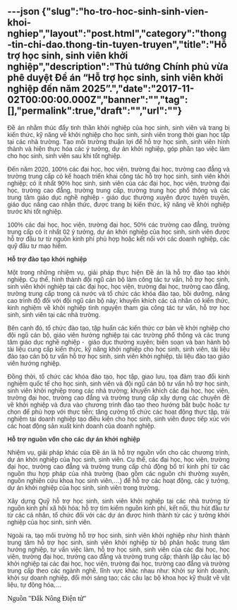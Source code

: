 ---json
{"slug":"ho-tro-hoc-sinh-sinh-vien-khoi-nghiep","layout":"post.html","category":"thong-tin-chi-dao.thong-tin-tuyen-truyen","title":"Hỗ trợ học sinh, sinh viên khởi nghiệp","description":"Thủ tướng Chính phủ vừa phê duyệt Đề án “Hỗ trợ học sinh, sinh viên khởi nghiệp đến năm 2025”.","date":"2017-11-02T00:00:00.000Z","banner":"","tag":[],"permalink":true,"draft":"","url":""}
---
<p style="color: rgb(51, 51, 51); font-family: Arial, sans-serif; text-align: justify;">Đề án nhằm thúc đẩy tinh thần khởi nghiệp của học sinh, sinh viên và trang bị kiến thức, kỹ năng về khởi nghiệp cho học sinh, sinh viên trong thời gian học tập tại các nhà trường. Tạo môi trường thuận lợi để hỗ trợ học sinh, sinh viên hình thành và hiện thực hóa các ý tưởng, dự án khởi nghiệp, góp phần tạo việc làm cho học sinh, sinh viên sau khi tốt nghiệp.</p><p style="color: rgb(51, 51, 51); font-family: Arial, sans-serif; text-align: justify;">Đến năm 2020, 100% các đại học, học viện, trường đại học, trường cao đẳng và trường trung cấp có kế hoạch triển khai công tác hỗ trợ học sinh, sinh viên khởi nghiệp; có ít nhất 90% học sinh, sinh viên của các đại học, học viện, trường đại học, trường cao đẳng, trường trung cấp, trường trung học phổ thông và các trung tâm giáo dục nghề nghiệp - giáo dục thường xuyên được tuyên truyền, giáo dục nâng cao nhận thức, được trang bị kiến thức, kỹ năng về khởi nghiệp trước khi tốt nghiệp.</p><p style="color: rgb(51, 51, 51); font-family: Arial, sans-serif; text-align: justify;">100% các đại học, học viện, trường đại học, 50% các trường cao đẳng, trường trung cấp có ít nhất 02 ý tưởng, dự án khởi nghiệp của học sinh, sinh viên được hỗ trợ đầu tư từ nguồn kinh phí phù hợp hoặc kết nối với các doanh nghiệp, các quỹ đầu tư mạo hiểm.</p><p style="color: rgb(51, 51, 51); font-family: Arial, sans-serif; text-align: justify;"><strong style="font-weight: bold;">Hỗ trợ đào tạo khởi nghiệp</strong></p><p style="color: rgb(51, 51, 51); font-family: Arial, sans-serif; text-align: justify;">Một trong những nhiệm vụ, giải pháp thực hiện Đề án là hỗ trợ đào tạo khởi nghiệp. Cụ thể, hình thành đội ngũ cán bộ làm công tác tư vấn, hỗ trợ học sinh, sinh viên khởi nghiệp tại các đại học, học viện, trường đại học, trường cao đẳng, trường trung cấp trong cả nước và tổ chức các khóa đào tạo, bồi dưỡng, nâng cao trình độ đối với đội ngũ cán bộ này; khuyến khích các cá nhân có kiến thức, kinh nghiệm về khởi nghiệp tình nguyện tham gia công tác tư vấn, hỗ trợ học sinh, sinh viên tại các nhà trường.</p><p style="color: rgb(51, 51, 51); font-family: Arial, sans-serif; text-align: justify;">Bên cạnh đó, tổ chức đào tạo, tập huấn các kiến thức cơ bản về khởi nghiệp cho đội ngũ cán bộ, giáo viên hướng nghiệp tại các trường phổ thông và các trung tâm giáo dục nghề nghiệp -&nbsp; giáo dục thường xuyên; biên soạn và ban hành bộ tài liệu cung cấp kiến thức, kỹ năng khởi nghiệp cho học sinh, sinh viên, tài liệu đào tạo cán bộ tư vấn hỗ trợ học sinh, sinh viên khởi nghiệp, tài liệu đào tạo giáo viên hướng nghiệp.</p><p style="color: rgb(51, 51, 51); font-family: Arial, sans-serif; text-align: justify;">Đồng thời, tổ chức các khóa đào tạo, học tập, giao lưu, tọa đàm trao đổi kinh nghiệm quốc tế cho học sinh, sinh viên và đội ngũ cán bộ tư vấn hỗ trợ học sinh, sinh viên khởi nghiệp trong các nhà trường; khuyến khích các đại học, học viện, trường đại học, trường cao đẳng và trường trung cấp xây dựng các chuyên đề về khởi nghiệp và đưa vào chương trình đào tạo theo hướng bắt buộc hoặc tự chọn để phù hợp với thực tiễn; tăng cường tổ chức các hoạt động thực tập, trải nghiệm tại doanh nghiệp tạo điều kiện cho học sinh, sinh viên được tiếp xúc với các hoạt động sản xuất kinh doanh của doanh nghiệp.</p><p style="color: rgb(51, 51, 51); font-family: Arial, sans-serif; text-align: justify;"><strong style="font-weight: bold;">Hỗ trợ nguồn vốn cho các dự án khởi nghiệp</strong></p><p style="color: rgb(51, 51, 51); font-family: Arial, sans-serif; text-align: justify;">Nhiệm vụ, giải pháp khác của Đề án là hỗ trợ nguồn vốn cho các chương trình, dự án khởi nghiệp của học sinh, sinh viên. Cụ thể, các đại học, học viện, trường đại học, trường cao đẳng và trường trung cấp chủ động bố trí kinh phí từ các nguồn thu hợp pháp của nhà trường (bao gồm các nguồn chi thường xuyên, nguồn nghiên cứu khoa học sinh viên,…) để hỗ trợ các hoạt động, các ý tưởng, dự án khởi nghiệp của học sinh, sinh viên trong trường.</p><p style="color: rgb(51, 51, 51); font-family: Arial, sans-serif; text-align: justify;">Xây dựng Quỹ hỗ trợ học sinh, sinh viên khởi nghiệp tại các nhà trường từ nguồn kinh phí xã hội hóa; hỗ trợ tìm kiếm nguồn kinh phí, kết nối, thu hút đầu tư từ các cá nhân, tổ chức đối với các dự án được hình thành từ các ý tưởng khởi nghiệp của học sinh, sinh viên.</p><p style="color: rgb(51, 51, 51); font-family: Arial, sans-serif; text-align: justify;">Ngoài ra, tạo môi trường hỗ trợ học sinh, sinh viên khởi nghiệp như hình thành trung tâm hỗ trợ học sinh, sinh viên khởi nghiệp từ bộ phận hoặc trung tâm hướng nghiệp, tư vấn việc làm, hỗ trợ học sinh, sinh viên của các đại học, học viện, trường đại học, trường cao đẳng và trường trung cấp; thành lập câu lạc bộ khởi nghiệp tại các đại học, học viện, trường đại học, trường cao đẳng và trường trung cấp theo các ngành nghề, lĩnh vực khác nhau như: Khởi sự kinh doanh, khởi sự doanh nghiệp, đổi mới sáng tạo; các câu lạc bộ khoa học kỹ thuật về vật liệu, tự động hóa,…</p><p class="MsoNormal"><span lang="EN-US" style="font-size:12.0pt;line-height:115%;
font-family:&quot;Times New Roman&quot;,&quot;serif&quot;;mso-ascii-theme-font:major-latin;
mso-hansi-theme-font:major-latin;mso-bidi-theme-font:major-latin;mso-ansi-language:
EN-US">Nguồn "Đắk Nông Điện tử"</span><span style="font-size:12.0pt;
line-height:115%;font-family:&quot;Times New Roman&quot;,&quot;serif&quot;;mso-ascii-theme-font:
major-latin;mso-hansi-theme-font:major-latin;mso-bidi-theme-font:major-latin"><o:p></o:p></span></p>